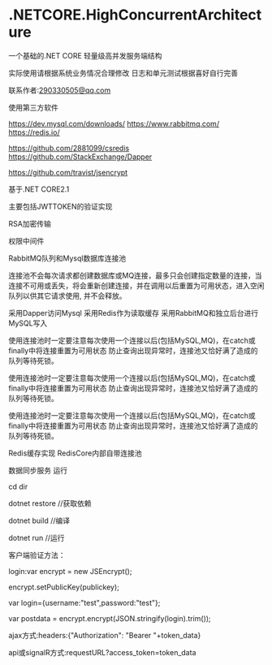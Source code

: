 # .NETCORE.HighConcurrentArchitecture

一个基础的.NET CORE 轻量级高并发服务端结构

实际使用请根据系统业务情况合理修改 日志和单元测试根据喜好自行完善

联系作者:290330505@qq.com

使用第三方软件

https://dev.mysql.com/downloads/
https://www.rabbitmq.com/
https://redis.io/

https://github.com/2881099/csredis
https://github.com/StackExchange/Dapper

https://github.com/travist/jsencrypt


基于.NET CORE2.1

主要包括JWTTOKEN的验证实现

RSA加密传输

权限中间件

RabbitMQ队列和Mysql数据库连接池

连接池不会每次请求都创建数据库或MQ连接，最多只会创建指定数量的连接，当连接不可用或丢失，将会重新创建连接，并在调用以后重置为可用状态，进入空闲队列以供其它请求使用,
并不会释放。

采用Dapper访问Mysql
采用Redis作为读取缓存
采用RabbitMQ和独立后台进行MySQL写入

使用连接池时一定要注意每次使用一个连接以后(包括MySQL,MQ)，在catch或finally中将连接重置为可用状态
防止查询出现异常时，连接池又恰好满了造成的队列等待死锁。

使用连接池时一定要注意每次使用一个连接以后(包括MySQL,MQ)，在catch或finally中将连接重置为可用状态
防止查询出现异常时，连接池又恰好满了造成的队列等待死锁。

使用连接池时一定要注意每次使用一个连接以后(包括MySQL,MQ)，在catch或finally中将连接重置为可用状态
防止查询出现异常时，连接池又恰好满了造成的队列等待死锁。


Redis缓存实现 RedisCore内部自带连接池

数据同步服务
运行

cd dir

dotnet restore  //获取依赖

dotnet build    //编译  

dotnet run      //运行
 
客户端验证方法：

login:var encrypt = new JSEncrypt();

encrypt.setPublicKey(publickey);

var login={username:"test",password:"test"};

var postdata = encrypt.encrypt(JSON.stringify(login).trim());

ajax方式:headers:{"Authorization": "Bearer "+token_data}

api或signalR方式:requestURL?access_token=token_data

